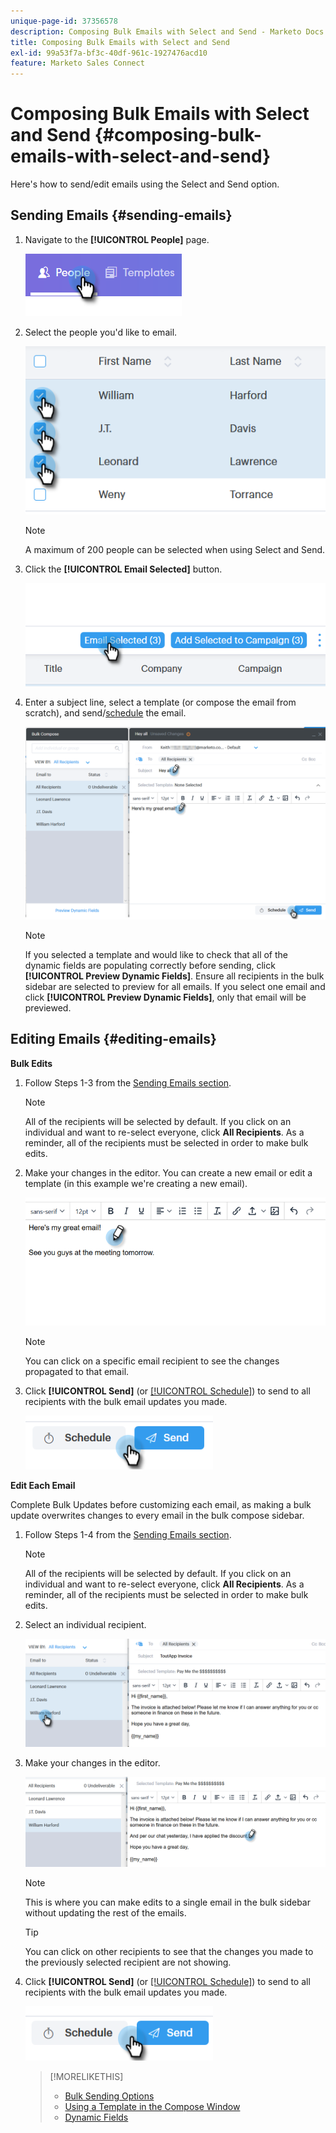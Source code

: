 ```yaml
---
unique-page-id: 37356578
description: Composing Bulk Emails with Select and Send - Marketo Docs - Product Documentation
title: Composing Bulk Emails with Select and Send
exl-id: 99a53f7a-bf3c-40df-961c-1927476acd10
feature: Marketo Sales Connect
---
```

# Composing Bulk Emails with Select and Send {#composing-bulk-emails-with-select-and-send}

Here's how to send/edit emails using the Select and Send option.

## Sending Emails {#sending-emails}

1. Navigate to the **[!UICONTROL People]** page.

   ![](assets/one-2.png)

1. Select the people you'd like to email.

   ![](assets/two-2.png)

   >[!NOTE]
   >
   >A maximum of 200 people can be selected when using Select and Send.

1. Click the **[!UICONTROL Email Selected]** button.

   ![](assets/three-2.png)

1. Enter a subject line, select a template (or compose the email from scratch), and send/[schedule](/help/marketo/product-docs/marketo-sales-connect/email/using-the-compose-window/scheduling-an-email.md) the email.

   ![](assets/four-2.png)

   >[!NOTE]
   >
   >If you selected a template and would like to check that all of the dynamic fields are populating correctly before sending, click **[!UICONTROL Preview Dynamic Fields]**. Ensure all recipients in the bulk sidebar are selected to preview for all emails. If you select one email and click **[!UICONTROL Preview Dynamic Fields]**, only that email will be previewed.

## Editing Emails {#editing-emails}

**Bulk Edits**

1. Follow Steps 1-3 from the [Sending Emails section](#sending-emails).

   >[!NOTE]
   >
   >All of the recipients will be selected by default. If you click on an individual and want to re-select everyone, click **All Recipients**. As a reminder, all of the recipients must be selected in order to make bulk edits.

1. Make your changes in the editor. You can create a new email or edit a template (in this example we're creating a new email).

   ![](assets/bulk-three.png)

   >[!NOTE]
   >
   >You can click on a specific email recipient to see the changes propagated to that email.

1. Click **[!UICONTROL Send]** (or [[!UICONTROL Schedule]](/help/marketo/product-docs/marketo-sales-connect/email/using-the-compose-window/scheduling-an-email.md)) to send to all recipients with the bulk email updates you made.

   ![](assets/bulk-four.png)

**Edit Each Email**

Complete Bulk Updates before customizing each email, as making a bulk update overwrites changes to every email in the bulk compose sidebar.

1. Follow Steps 1-4 from the [Sending Emails section](#sending-emails).

   >[!NOTE]
   >
   >All of the recipients will be selected by default. If you click on an individual and want to re-select everyone, click **All Recipients**. As a reminder, all of the recipients must be selected in order to make bulk edits.

1. Select an individual recipient.

   ![](assets/each-two.png)

1. Make your changes in the editor.

   ![](assets/each-three.png)

   >[!NOTE]
   >
   >This is where you can make edits to a single email in the bulk sidebar without updating the rest of the emails.

   >[!TIP]
   >
   >You can click on other recipients to see that the changes you made to the previously selected recipient are not showing.

1. Click **[!UICONTROL Send]** (or [[!UICONTROL Schedule]](/help/marketo/product-docs/marketo-sales-connect/email/using-the-compose-window/scheduling-an-email.md)) to send to all recipients with the bulk email updates you made.

   ![](assets/each-four.png)

   >[!MORELIKETHIS]
   >
   >* [Bulk Sending Options](/help/marketo/product-docs/marketo-sales-connect/email/using-the-compose-window/bulk-sending-options.md)
   >* [Using a Template in the Compose Window](/help/marketo/product-docs/marketo-sales-connect/email/using-the-compose-window/using-a-template-in-the-compose-window.md)
   >* [Dynamic Fields](/help/marketo/product-docs/marketo-sales-connect/templates/dynamic-fields/how-to-insert-dynamic-fields.md)
